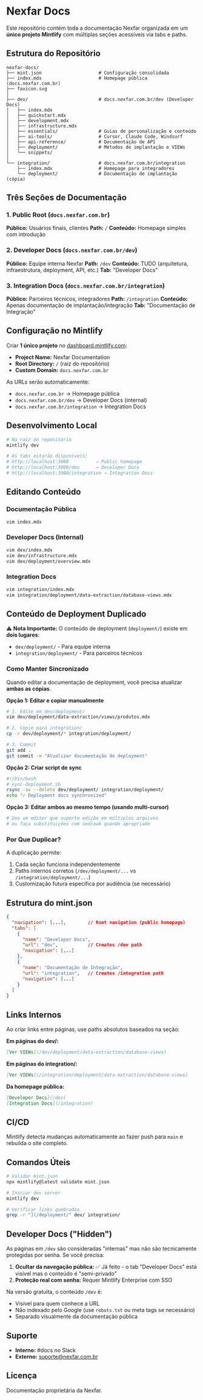 # Nexfar Docs

Este repositório contém toda a documentação Nexfar organizada em um **único projeto Mintlify** com múltiplas seções acessíveis via tabs e paths.

## Estrutura do Repositório

```
nexfar-docs/
├── mint.json                     # Configuração consolidada
├── index.mdx                     # Homepage pública (docs.nexfar.com.br)
├── favicon.svg
│
├── dev/                          # docs.nexfar.com.br/dev (Developer Docs)
│   ├── index.mdx
│   ├── quickstart.mdx
│   ├── development.mdx
│   ├── infrastructure.mdx
│   ├── essentials/               # Guias de personalização e conteúdo
│   ├── ai-tools/                 # Cursor, Claude Code, Windsurf
│   ├── api-reference/            # Documentação de API
│   ├── deployment/               # Métodos de implantação e VIEWs
│   └── snippets/
│
└── integration/                  # docs.nexfar.com.br/integration
    ├── index.mdx                 # Homepage para integradores
    └── deployment/               # Documentação de implantação (cópia)
```

## Três Seções de Documentação

### 1. Public Root (`docs.nexfar.com.br`)
**Público:** Usuários finais, clientes
**Path:** `/`
**Conteúdo:** Homepage simples com introdução

### 2. Developer Docs (`docs.nexfar.com.br/dev`)
**Público:** Equipe interna Nexfar
**Path:** `/dev`
**Conteúdo:** TUDO (arquitetura, infraestrutura, deployment, API, etc.)
**Tab:** "Developer Docs"

### 3. Integration Docs (`docs.nexfar.com.br/integration`)
**Público:** Parceiros técnicos, integradores
**Path:** `/integration`
**Conteúdo:** Apenas documentação de implantação/integração
**Tab:** "Documentação de Integração"

## Configuração no Mintlify

Criar **1 único projeto** no [dashboard.mintlify.com](https://dashboard.mintlify.com):

- **Project Name:** Nexfar Documentation
- **Root Directory:** `/` (raiz do repositório)
- **Custom Domain:** `docs.nexfar.com.br`

As URLs serão automaticamente:
- `docs.nexfar.com.br` → Homepage pública
- `docs.nexfar.com.br/dev` → Developer Docs (internal)
- `docs.nexfar.com.br/integration` → Integration Docs

## Desenvolvimento Local

```bash
# Na raiz do repositório
mintlify dev

# As tabs estarão disponíveis:
# http://localhost:3000          → Public homepage
# http://localhost:3000/dev      → Developer Docs
# http://localhost:3000/integration → Integration Docs
```

## Editando Conteúdo

### Documentação Pública
```bash
vim index.mdx
```

### Developer Docs (Internal)
```bash
vim dev/index.mdx
vim dev/infrastructure.mdx
vim dev/deployment/overview.mdx
```

### Integration Docs
```bash
vim integration/index.mdx
vim integration/deployment/data-extraction/database-views.mdx
```

## Conteúdo de Deployment Duplicado

⚠️ **Nota Importante:** O conteúdo de deployment (`deployment/`) existe em **dois lugares**:
- `dev/deployment/` - Para equipe interna
- `integration/deployment/` - Para parceiros técnicos

### Como Manter Sincronizado

Quando editar a documentação de deployment, você precisa atualizar **ambas as cópias**.

**Opção 1: Editar e copiar manualmente**
```bash
# 1. Edite em dev/deployment/
vim dev/deployment/data-extraction/views/produtos.mdx

# 2. Copie para integration/
cp -r dev/deployment/* integration/deployment/

# 3. Commit
git add .
git commit -m "Atualizar documentação de deployment"
```

**Opção 2: Criar script de sync**
```bash
#!/bin/bash
# sync-deployment.sh
rsync -av --delete dev/deployment/ integration/deployment/
echo "✓ Deployment docs synchronized"
```

**Opção 3: Editar ambos ao mesmo tempo (usando multi-cursor)**
```bash
# Use um editor que suporte edição em múltiplos arquivos
# ou faça substituições com sed/awk quando apropriado
```

### Por Que Duplicar?

A duplicação permite:
1. Cada seção funciona independentemente
2. Paths internos corretos (`/dev/deployment/...` vs `/integration/deployment/...`)
3. Customização futura específica por audiência (se necessário)

## Estrutura do mint.json

```json
{
  "navigation": [...],        // Root navigation (public homepage)
  "tabs": [
    {
      "name": "Developer Docs",
      "url": "dev",           // Creates /dev path
      "navigation": [...]
    },
    {
      "name": "Documentação de Integração",
      "url": "integration",   // Creates /integration path
      "navigation": [...]
    }
  ]
}
```

## Links Internos

Ao criar links entre páginas, use paths absolutos baseados na seção:

**Em páginas do dev/:**
```markdown
[Ver VIEWs](/dev/deployment/data-extraction/database-views)
```

**Em páginas do integration/:**
```markdown
[Ver VIEWs](/integration/deployment/data-extraction/database-views)
```

**Da homepage pública:**
```markdown
[Developer Docs](/dev)
[Integration Docs](/integration)
```

## CI/CD

Mintlify detecta mudanças automaticamente ao fazer push para `main` e rebuilda o site completo.

## Comandos Úteis

```bash
# Validar mint.json
npx mintlify@latest validate mint.json

# Iniciar dev server
mintlify dev

# Verificar links quebrados
grep -r "](/deployment/" dev/ integration/
```

## Developer Docs ("Hidden")

As páginas em `/dev` são consideradas "internas" mas não são tecnicamente protegidas por senha. Se você precisa:

1. **Ocultar da navegação pública:** ✅ Já feito - o tab "Developer Docs" está visível mas o conteúdo é "semi-privado"
2. **Proteção real com senha:** Requer Mintlify Enterprise com SSO

Na versão gratuita, o conteúdo `/dev` é:
- Visível para quem conhece a URL
- Não indexado pelo Google (use `robots.txt` ou meta tags se necessário)
- Separado visualmente da documentação pública

## Suporte

- **Interno:** #docs no Slack
- **Externo:** suporte@nexfar.com.br

## Licença

Documentação proprietária da Nexfar.
